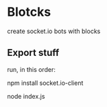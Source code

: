 # Blotcks
create socket.io bots with blocks
## Export stuff
run, in this order:


npm install socket.io-client



node index.js


